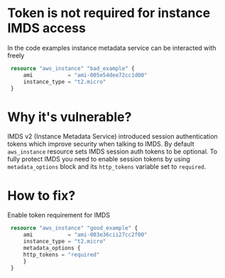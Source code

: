 # Token is not required for instance IMDS access

In the code examples instance metadata service can be interacted with freely

```terraform
 resource "aws_instance" "bad_example" {
     ami           = "ami-005e54dee72cc1d00"
     instance_type = "t2.micro"
 }
```

# Why it's vulnerable?
IMDS v2 (Instance Metadata Service) introduced session authentication tokens which improve security when talking to IMDS. By default ```aws_instance``` resource sets IMDS session auth tokens to be optional. To fully protect IMDS you need to enable session tokens by using ```metadata_options``` block and its ```http_tokens``` variable set to ```required```.

# How to fix?

Enable token requirement for IMDS

```terraform
 resource "aws_instance" "good_example" {
     ami           = "ami-003e36cii27cc2f00"
     instance_type = "t2.micro"
     metadata_options {
     http_tokens = "required"
     }  
 }
```


